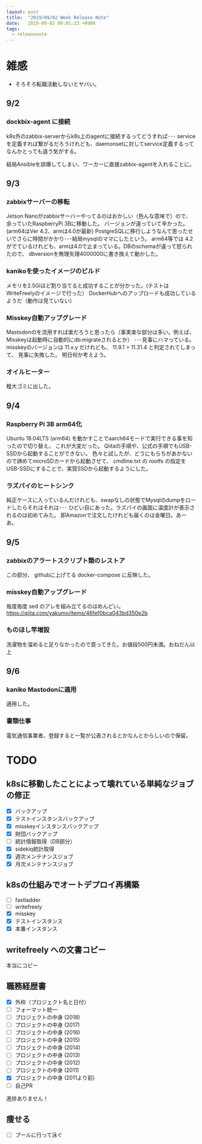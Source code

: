 ```yaml
---
layout: post
title:  "2019/09/02 Week Release Note"
date:   2019-09-02 09:01:23 +0900
tags:
  - releasenote
---
```

# 雑感

* そろそろ転職活動しないとヤバい。

## 9/2

### dockbix-agent に接続

k8s外のzabbix-serverからk8s上のagentに接続するってどうすれば･･･
serviceを定義すれば繋がるだろうけれども、daemonsetに対してservice定義するってなんかとっても違う気がする。

結局Ansibleを誤爆してしまい、ワーカーに直接zabbix-agentを入れることに。

## 9/3

### zabbixサーバーの移転

Jetson Nanoがzabbixサーバーやってるのはおかしい（色んな意味で）ので、余っていたRaspberryPi 3Bに移動した。
バージョンが違っていて辛かった。 (arm64はVer 4.2、armは4.0が最新)
PostgreSQLに移行しようなんて思ったせいでさらに時間がかかり･･･結局mysqlのママにしたという。
arm64等では 4.2がでているけれども、armは4.0で止まっている。DBのschemaが違って怒られたので、
dbversionを無理矢理4000000に書き換えて動かした。

### kanikoを使ったイメージのビルド

メモリを2.5Giほど割り当てると成功することが分かった。(テストはWriteFreelyのイメージで行った）
DockerHubへのアップロードも成功しているようだ（動作は見ていない）

### Misskey自動アップグレード

Mastodonのを流用すれば楽だろうと思ったら（事実楽な部分は多い。例えば、Misskeyは起動時に自動的にdb:migrateされるとか）
･･･見事にハマっている。misskeyのバージョンは 11.x.y だけれども、 11.9.1 > 11.31.4 と判定されてしまって、
見事に失敗した。 明日何か考えよう。

### オイルヒーター

粗大ゴミに出した。

## 9/4

### Raspberry Pi 3B arm64化

Ubuntu 18.04LTS (arm64) を動かすことでaarch64モードで実行できる事を知ったので切り替え。
これが大変だった。 Qiitaの手順や、公式の手順でもUSB-SSDから起動することができない。
色々と試したが、どうにもらちがあかないので諦めてmicroSDカードから起動させて、
cmdline.txt の rootfs の指定をUSB-SSDにすることで、実質SSDから起動するようにした。

### ラズパイのヒートシンク

純正ケースに入っているんだけれども、swapなしの状態でMysqlのdumpをロードしたらそれはそれは･･･
ひどい目にあった。ラズパイの画面に温度計が表示されるのは初めてみた。
即Amazonで注文したけれども届くのは金曜日。あーあ。

## 9/5

### zabbixのアラートスクリプト類のレストア

この部分、 githubに上げてる docker-compose に反映した。

### misskey自動アップグレード

毎度毎度 sed のアレを組み立てるのはめんどい。
https://qiita.com/yakumo/items/46fef0bca043bd350e2b

### ものほし竿増設

洗濯物を溜めると足りなかったので買ってきた。お値段500円未満。おねだん以上

## 9/6 

### kaniko Mastodonに適用

適用した。

### 書類仕事

電気通信事業者、登録すると一覧が公表されるとかなんとからしいので保留。

# TODO

## k8sに移動したことによって壊れている単純なジョブの修正

- [x] バックアップ
- [x] テストインスタンスバックアップ
- [x] misskeyインスタンスバックアップ
- [x] 財団バックアップ
- [ ] 統計情報取得（DB部分）
- [x] sidekiq統計取得 
- [x] 週次メンテナンスジョブ
- [x] 月次メンテナンスジョブ

## k8sの仕組みでオートデプロイ再構築
- [ ] fastladder
- [ ] writefreely
- [x] misskey
- [x] テストインスタンス
- [x] 本番インスタンス

## writefreely への文書コピー

本当にコピー

## 職務経歴書

- [x] 外枠（プロジェクト名と日付）
- [ ] フォーマット統一
- [ ] プロジェクトの中身 (2018)
- [ ] プロジェクトの中身 (2017)
- [ ] プロジェクトの中身 (2016)
- [ ] プロジェクトの中身 (2015)
- [ ] プロジェクトの中身 (2014)
- [ ] プロジェクトの中身 (2013)
- [ ] プロジェクトの中身 (2012)
- [ ] プロジェクトの中身 (2011)
- [x] プロジェクトの中身 (2011より前)
- [ ] 自己PR

進捗ありません！

## 痩せる

- [ ] プールに行って泳ぐ

